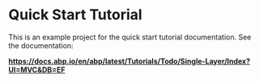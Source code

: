 # Quick Start Tutorial

This is an example project for the quick start tutorial documentation. See the documentation:

**https://docs.abp.io/en/abp/latest/Tutorials/Todo/Single-Layer/Index?UI=MVC&DB=EF**